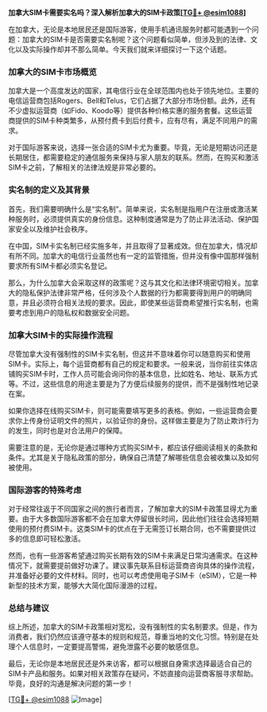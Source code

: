 **加拿大SIM卡需要实名吗？深入解析加拿大的SIM卡政策[[TG💪+ @esim1088](https://t.me/s/esim1088)]**

在加拿大，无论是本地居民还是国际游客，使用手机通讯服务时都可能遇到一个问题：加拿大的SIM卡是否需要实名制呢？这个问题看似简单，但涉及到的法律、文化以及实际操作却并不那么简单。今天我们就来详细探讨一下这个话题。

### 加拿大的SIM卡市场概览

加拿大是一个高度发达的国家，其电信行业在全球范围内也处于领先地位。主要的电信运营商包括Rogers、Bell和Telus，它们占据了大部分市场份额。此外，还有不少虚拟运营商（如Fido、Koodo等）提供各种价格实惠的服务套餐。这些运营商提供的SIM卡种类繁多，从预付费卡到后付费卡，应有尽有，满足不同用户的需求。

对于国际游客来说，选择一张合适的SIM卡尤为重要。毕竟，无论是短期访问还是长期居住，都需要稳定的通信服务来保持与家人朋友的联系。然而，在购买和激活SIM卡之前，了解相关的法律法规是非常必要的。

### 实名制的定义及其背景

首先，我们需要明确什么是“实名制”。简单来说，实名制是指用户在注册或激活某种服务时，必须提供真实的身份信息。这种制度通常是为了防止非法活动、保护国家安全以及维护社会秩序。

在中国，SIM卡实名制已经实施多年，并且取得了显著成效。但在加拿大，情况却有所不同。加拿大的电信行业虽然也有一定的监管措施，但并没有像中国那样强制要求所有SIM卡都必须实名登记。

那么，为什么加拿大会采取这样的政策呢？这与其文化和法律环境密切相关。加拿大的隐私保护法律非常严格，任何涉及个人数据的行为都需要得到用户的明确同意，并且必须符合相关法规的要求。因此，即使某些运营商希望推行实名制，也需要考虑到用户的隐私权和数据安全问题。

### 加拿大SIM卡的实际操作流程

尽管加拿大没有强制性的SIM卡实名制，但这并不意味着你可以随意购买和使用SIM卡。实际上，每个运营商都有自己的规定和要求。一般来说，当你前往实体店铺购买SIM卡时，工作人员可能会询问你的基本信息，比如姓名、地址、联系方式等。不过，这些信息的用途主要是为了方便后续服务的提供，而不是强制性地记录在案。

如果你选择在线购买SIM卡，则可能需要填写更多的表格。例如，一些运营商会要求你上传身份证明文件的照片，以验证你的身份。这样做主要是为了防止欺诈行为的发生，同时也是对合法用户的保障。

需要注意的是，无论你是通过哪种方式购买SIM卡，都应该仔细阅读相关的条款和条件。尤其是关于隐私政策的部分，确保自己清楚了解哪些信息会被收集以及如何被使用。

### 国际游客的特殊考虑

对于经常往返于不同国家之间的旅行者而言，了解加拿大的SIM卡政策显得尤为重要。由于大多数国际游客都不会在加拿大停留很长时间，因此他们往往会选择短期使用的预付费SIM卡。这类SIM卡的优点在于无需签订长期合同，也不需要提供过多的信息即可轻松激活。

然而，也有一些游客希望通过购买长期有效的SIM卡来满足日常沟通需求。在这种情况下，就需要提前做好功课了。建议事先联系目标运营商咨询具体的操作流程，并准备好必要的文件材料。同时，也可以考虑使用电子SIM卡（eSIM），它是一种新型的技术方案，能够大大简化国际漫游的过程。

### 总结与建议

综上所述，加拿大的SIM卡政策相对宽松，没有强制性的实名制要求。但是，作为消费者，我们仍然应该遵守基本的规则和规范，尊重当地的文化习惯。特别是在处理个人信息时，一定要提高警惕，避免泄露不必要的敏感信息。

最后，无论你是本地居民还是外来访客，都可以根据自身需求选择最适合自己的SIM卡产品和服务。如果对相关政策存在疑问，不妨直接向运营商客服寻求帮助。毕竟，良好的沟通是解决问题的第一步！

[[TG💪+ @esim1088](https://t.me/s/esim1088) ![Image](https://i.postimg.cc/4NQfJmqS/Snipaste-2025-05-13-00-14-12.png)]